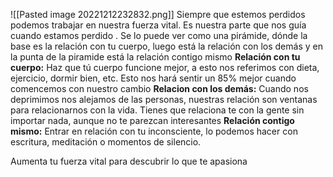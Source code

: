 ![[Pasted image 20221212232832.png]]
Siempre que estemos perdidos podemos trabajar en nuestra fuerza vital. Es nuestra parte que nos guía cuando estamos perdido .
Se lo puede ver como una pirámide, dónde la base es la relación con tu cuerpo, luego está la relación con los demás y en la punta de la piramide está la relación contigo mismo
**Relación con tu cuerpo:** Haz que tú cuerpo funcione mejor, a esto nos referimos con dieta, ejercicio, dormir bien, etc. Esto nos hará sentir un 85% mejor cuando comencemos con nuestro cambio
**Relacion con los demás:** Cuando nos deprimimos nos alejamos de las personas, nuestras relación son ventanas para relacionarnos con la vida. Tienes que relaciona te con la gente sin importar nada, aunque no te parezcan interesantes
**Relación contigo mismo:** Entrar en relación con tu inconsciente, lo podemos hacer con escritura, meditación o momentos de silencio.

Aumenta tu fuerza vital para descubrir lo que te apasiona